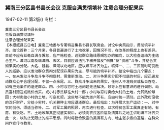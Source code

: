 ### 冀南三分区县书县长会议  克服自满贯彻填补  注意合理分配果实

1947-02-11
第2版()
专栏：

    冀南三分区县书县长会议
    克服自满贯彻填补
    注意合理分配果实
    【本报威县五日电】冀南三地委与专署特召集县书县长联席会，讨论中央局指示，贯彻填平补齐，结论首称：三个月来，各县普遍进行了土地改革，因情况不同，在改革的程度上也有差异。目前不应有丝毫自满与懈怠，应严格检查，违犯群众路线恩赐包办的偏向，以大检查运动为主结合生产。漳河以南及临漳四、五区，目前应设法扎下根开展反“倒算”反“资敌”斗争，并结合贯彻果实的分配。大名、魏县、漳河以北地区，应以填平补齐为主。临漳一、二、三区随时可受敌人的威胁，应以发动群众贯彻分配现存果实为主，尽可能的填平补齐。结论中指出几个要点：一、在未发动斗争及斗争不彻底村，需重新发动。二、对斗争果实分配不彻底的村庄，应迅速发动群众公平合理分配，不留一点余尾。三、群众斗争出来的果实，任何人不准贱买或私自吞吃，如有应无条件的退还群众。四、小村与穷村土地问题无法解决，领导上应有意识的进行调剂。动员富村赠送或贱价出买，或小村赤贫移往大村一部；小村与穷村卖给大村的土地，允其贱价赎回；大村卖给小村的土地，可变死契。这些地不能为原户所有，应由村统一调剂。此外政府没收的汉奸财产，分给小穷村，机关耕种土地应退还群众。最后指出：为开展大生产运动：一、对中农的创伤，须适当弥补。二、对军工属的照顾，再次进行检查，以求得贫苦军工属真正有地、有房、有饭吃。三、土地改革真正彻底实现后，必须向农民各阶层及清算后之地主讲明填平补齐只此一次，以防止无限止的推平思想。同时将勤俭致富的吴满有方向、地主张永泰的道路，在群众间作宣传与教育。

